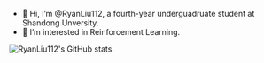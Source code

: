 - 👋 Hi, I’m @RyanLiu112, a fourth-year underguadruate student at Shandong Unversity.
- 👀 I’m interested in Reinforcement Learning.

![RyanLiu112's GitHub stats](https://github-readme-stats.vercel.app/api?username=ryanliu112&count_private=true&show_icons=true)

<!---
RyanLiu112/RyanLiu112 is a ✨ special ✨ repository because its `README.md` (this file) appears on your GitHub profile.
You can click the Preview link to take a look at your changes.
--->
